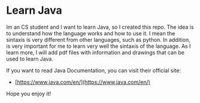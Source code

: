 # Learn Java
Im an CS student and I want to learn Java, so I created this repo.
The idea is to understand how the language works and how to use it.
I mean the sintaxis is very different from other languages, such as python. In addition, is very important
for me to learn very well the sintaxis of the language.
As I learn more, I will add pdf files with information and drawings
that can be used to learn Java.

If you want to read Java Documentation, you can visit their official site:
- [https://www.java.com/en/](https://www.java.com/en/)

Hope you enjoy it! 
